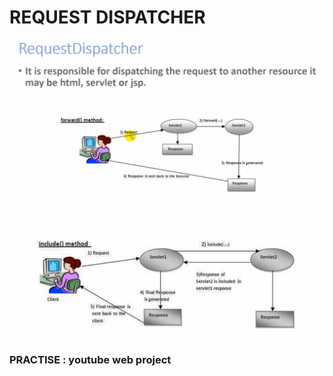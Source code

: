 # REQUEST DISPATCHER

![](./dispatch1.png)

![](./dispatch2.png)

### PRACTISE : youtube web project


